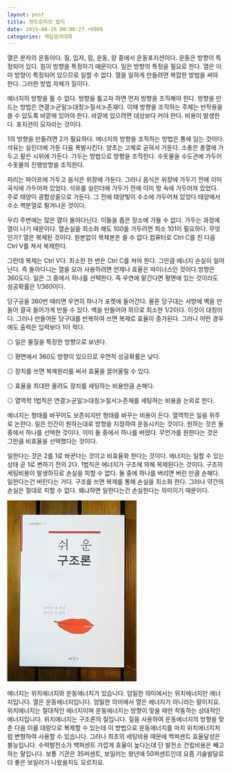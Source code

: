 ```yaml
---
layout: post
title: 엔트로피의 법칙
date: 2015-08-20 00:00:27 +0900
categories: 깨달음의대화
---
```

열은 분자의 운동이다. 질, 입자, 힘, 운동, 량 중에서 운동포지션이다. 운동은 방향이 특정되어 있다. 힘이 방향을 특정하기 때문이다. 일은 방향의 특정을 필요로 한다. 열은 이미 방향이 특정되어 있으므로 일할 수 없다. 열을 일하게 만들려면 복잡한 방법을 써야 한다. 그러한 방법 자체가 질이다. 

  


에너지의 방향을 틀 수 없다. 방향을 틀고자 하면 먼저 방향을 조직해야 한다. 방향을 만드는 방법은 연결≫균일≫대칭≫질서≫존재다. 이때 방향을 조직하는 주체는 반작용을 쓸 수 있도록 바깥에 있어야 한다. 바깥에 있으려면 대상보다 커야 한다. 비용이 발생한다. 포지션이 모자라는 것이다. 

  


1의 방향을 만들려면 2가 필요하다. 에너지의 방향을 조직하는 방법은 통에 담는 것이다. 석유는 실린더에 가둔 다음 폭발시킨다. 양초는 고체로 굳혀서 가둔다. 소총은 총열에 가두고 활은 시위에 가둔다. 가두는 방법으로 방향을 조직한다. 수돗물을 수도관에 가두어 수돗물의 진행방향을 조직한다. 

  


피리는 파이프에 가두고 음식은 위장에 가둔다. 그러나 음식은 위장에 가두기 전에 이미 곡식에 가두어져 있었다. 석유를 실린더에 가두기 전에 이미 땅 속에 가두어져 있었다. 주로 태양이 광합성을으로 가둔다. 그 전에 태양빛이 수소에 가두어져 있었다.태양에서 수소 핵분열로 튕겨나온 것이다.

  


우리 주변에는 많은 열이 돌아다닌다. 이들을 좁은 장소에 가둘 수 없다. 가두는 과정에 열이 나기 때문이다. 열손실을 최소화 해도 100을 가두려면 최소 101이 필요하다. 무엇인가? 열은 복제된 것이다. 원본없이 복제본은 쓸 수 없다.컴퓨터로 Ctrl C를 친 다음 Ctrl V를 쳐서 복제한다.

  


그런데 복제는 Ctrl V다. 최소한 한 번은 Ctrl C를 쳐야 한다. 그만큼 에너지 손실이 일어난다. 즉 돌아다니는 열을 모아 사용하려면 언제나 효율은 마이너스인 것이다.방향은 360도다. 일은 그 중에서 하나를 선택한다. 즉 우연에 맡긴다면 평면에 있는 것이라도 성공확률은 1/360이다.

  


당구공을 360번 때리면 우연히 하나가 포켓에 들어간다. 물론 당구대는 사방에 벽을 만들어 결국 들어가게 만들 수 있다. 벽을 만들어야 하므로 최소한 1/2이다. 이것이 대칭이다. 그러나 만들어둔 당구대를 반복하여 쓰면 복제로 효율이 증가된다. 그러나 어떤 경우에도 출력은 입력보다 1이 적다.

  


◎ 일은 물질을 특정한 방향으로 보낸다.

◎ 평면에서 360도 방향이 있으므로 우연적 성공확률은 낮다.

◎ 장치를 쓰면 복제원리를 써서 효율을 끌어올릴 수 있다.

◎ 효율을 최대한 올려도 장치를 세팅하는 비용만큼 손해다.

◎ 열역학 1법칙은 연결≫균일≫대칭≫질서≫존재를 세팅하는 비용을 논외로 한다.

  


에너지는 형태를 바꾸어도 보존되지만 형태를 바꾸는 비용이 든다. 열역학은 일을 위주로 논한다. 일은 인간이 원하는대로 방향을 지정하여 운동시키는 것이다. 원하는 것은 둘 중에서 하나를 선택한 것이다. 이미 둘 중에서 하나를 버렸다. 무언가를 원한다는 것은 그만큼 비효율을 선택했다는 것이다.  


  


일한다는 것은 2를 1로 바꾼다는 것이고 비효율화 한다는 것이다. 에너지는 일할 수 있는 상태 곧 1로 변하기 전의 2다. 1법칙은 에너지가 구조에 의해 복제된다는 것이다. 구조의 세팅비용이 발생하므로 손실을 피할 수 없다. 둘 중에 하나를 버리면 버린 만큼 손해다. 일한다는건 버린다는 거다. 구조를 쓰면 복제를 통해 손실을 최소화 한다. 그러나 약간의 손실은 절대로 피할 수 없다. 왜냐하면 일한다는건 손실한다는 의미이기 때문이다.

  


  


<img src="files/attach/images/198/090/614/DSC01488.JPG" alt="DSC01488.JPG" style="font-size: 12px; line-height: 1.5;" />

  


에너지는 위치에너지와 운동에너지가 있습니다. 엄밀한 의미에서는 위치에너지만 에너지입니다. 열은 운동에너지입니다. 엄밀한 의미에서 열은 에너지가 아니라는 말이지요. 위치에너지는 절대적인 에너지이며 운동에너지는 방향이 맞을 때만 작동하는 상대적인 에너지입니다. 위치에너지는 구조론의 질입니다. 질을 사용하여 운동에너지의 방향을 맞춘 다음 이를 대량으로 복제할 수 있는데 이 방법으로 운동에너지를 마치 위치에너지처럼 변형하여 사용할 수 있습니다. 그러나 최초의 세팅비용 때문에 백퍼센트 효율달성은 불능입니다. 수력발전소가 백퍼센트 가깝게 효율이 높다는데 단 발전소 건립비용은 빼고 하는 말입니다. 보통 기관은 35퍼센트, 보일러는 왕년에 50퍼센트인데 요즘 기술발달로 더 좋은 보일러가 나왔을지도 모르지요.
